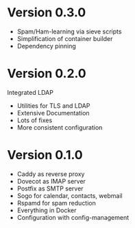Version 0.3.0
=============

- Spam/Ham-learning via sieve scripts
- Simplification of container builder
- Dependency pinning


Version 0.2.0
=============

Integrated LDAP
- Utilities for TLS and LDAP
- Extensive Documentation
- Lots of fixes
- More consistent configuration


Version 0.1.0
=============

- Caddy as reverse proxy
- Dovecot as IMAP server
- Postfix as SMTP server
- Sogo for calendar, contacts, webmail
- Rspamd for spam reduction
- Everything in Docker
- Configuration with config-management
